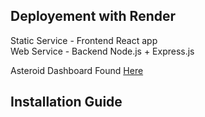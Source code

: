 ## Deployement with Render ##

Static Service - Frontend React app<br>
Web Service - Backend Node.js + Express.js<br>

Asteroid Dashboard Found [Here](https://asteroid-risk-assessment-dashboard.onrender.com/)

## Installation Guide ##

